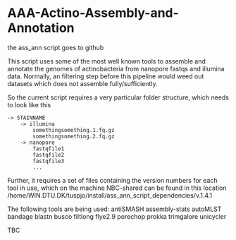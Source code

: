 # AAA-Actino-Assembly-and-Annotation
the ass_ann script goes to github

This script uses some of the most well known tools to assemble and annotate the genomes of actinobacteria from nanopore fastqs and illumina data. Normally, an filtering step before this pipeline would weed out datasets which does not assemble fully/sufficiently.  

So the current script requires a very particular folder structure, which needs to look like this 

	-> STAINNAME
    	-> illumina
        	somethingsomething.1.fq.gz
        	somethingsomething.2.fq.gz
    	-> nanopore
        	fastqfile1
        	fastqfile2
        	fastqfile3
         	...

Further, it requires a set of files containing the version numbers for each tool in use, which on the machine NBC-shared can be found in this location    
  /home/WIN.DTU.DK/tuspjo/install/ass_ann_script_dependencies/v.1.4.1

The following tools are being used: 
antiSMASH
assembly-stats
autoMLST
bandage
blastn
busco
filtlong
flye2.9
porechop
prokka
trimgalore
unicycler

TBC


